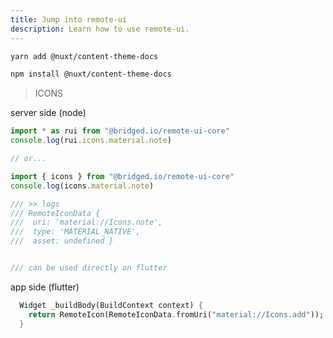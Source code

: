```yaml
---
title: Jump into remote-ui
description: Learn how to use remote-ui.
---
```



<code-group>
  <code-block label="Yarn" active>

  ```bash
  yarn add @nuxt/content-theme-docs
  ```

  </code-block>
  <code-block label="NPM">

  ```bash
  npm install @nuxt/content-theme-docs
  ```

  </code-block>
</code-group>


>ICONS

server side (node)

```typescript
import * as rui from "@bridged.io/remote-ui-core"
console.log(rui.icons.material.note)

// or...

import { icons } from "@bridged.io/remote-ui-core"
console.log(icons.material.note)

/// >> logs 
/// RemoteIconData {
///  uri: 'material://Icons.note',
///  type: 'MATERIAL_NATIVE',
///  asset: undefined }


/// can be used directly on flutter
```


app side (flutter)

```dart
  Widget _buildBody(BuildContext context) {
    return RemoteIcon(RemoteIconData.fromUri("material://Icons.add"));
  }
  ```